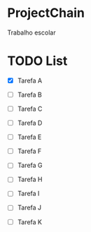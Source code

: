 # ProjectChain
Trabalho escolar


# TODO List

- [x] Tarefa A
- [ ] Tarefa B
- [ ] Tarefa C
- [ ] Tarefa D
- [ ] Tarefa E
- [ ] Tarefa F
- [ ] Tarefa G
- [ ] Tarefa H
- [ ] Tarefa I
- [ ] Tarefa J
- [ ] Tarefa K

